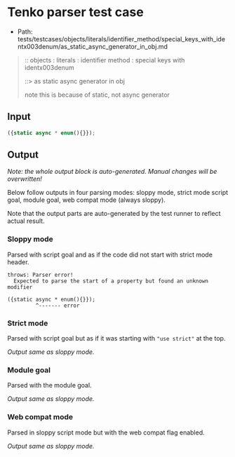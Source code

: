 # Tenko parser test case

- Path: tests/testcases/objects/literals/identifier_method/special_keys_with_identx003denum/as_static_async_generator_in_obj.md

> :: objects : literals : identifier method : special keys with identx003denum
>
> ::> as static async generator in obj
>
> note this is because of static, not async generator

## Input

`````js
({static async * enum(){}});
`````

## Output

_Note: the whole output block is auto-generated. Manual changes will be overwritten!_

Below follow outputs in four parsing modes: sloppy mode, strict mode script goal, module goal, web compat mode (always sloppy).

Note that the output parts are auto-generated by the test runner to reflect actual result.

### Sloppy mode

Parsed with script goal and as if the code did not start with strict mode header.

`````
throws: Parser error!
  Expected to parse the start of a property but found an unknown modifier

({static async * enum(){}});
         ^------- error
`````

### Strict mode

Parsed with script goal but as if it was starting with `"use strict"` at the top.

_Output same as sloppy mode._

### Module goal

Parsed with the module goal.

_Output same as sloppy mode._

### Web compat mode

Parsed in sloppy script mode but with the web compat flag enabled.

_Output same as sloppy mode._
